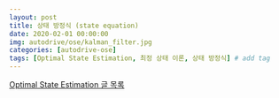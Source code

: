 ```yaml
---
layout: post
title: 상태 방정식 (state equation)
date: 2020-02-01 00:00:00
img: autodrive/ose/kalman_filter.jpg
categories: [autodrive-ose] 
tags: [Optimal State Estimation, 최정 상태 이론, 상태 방정식] # add tag
---
```



[Optimal State Estimation 글 목록](https://gaussian37.github.io/autodrive-ose-table/)

